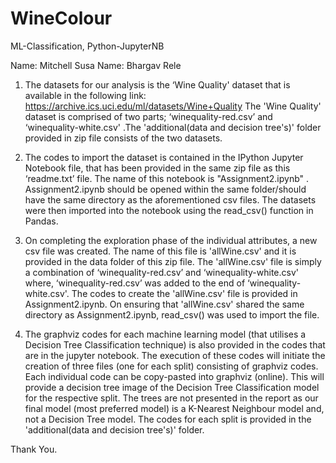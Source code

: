 # WineColour

ML-Classification, Python-JupyterNB

Name: Mitchell Susa
Name: Bhargav Rele

1. The datasets for our analysis is the ‘Wine Quality' dataset that is available in the following link:
https://archive.ics.uci.edu/ml/datasets/Wine+Quality
The 'Wine Quality' dataset is comprised of two parts; ‘winequality-red.csv’ and ‘winequality-white.csv' .The 'additional(data and decision tree's)' folder provided in zip file consists of the two datasets.

2. The codes to import the dataset is contained in the IPython Jupyter Notebook file, that has been provided in the same zip file as this ‘readme.txt’ file. The name of this notebook is "Assignment2.ipynb" . Assignment2.ipynb should be opened within the same folder/should have the same directory as the aforementioned csv files. The datasets were then imported into the notebook using the read_csv() function in Pandas. 

3. On completing the exploration phase of the individual attributes, a new csv file was created. The name of this file is 'allWine.csv' and it is provided in the data folder of this zip file. The 'allWine.csv' file is simply a combination of ‘winequality-red.csv’ and ‘winequality-white.csv' where, ‘winequality-red.csv’ was added to the end of ‘winequality-white.csv'. The codes to create the 'allWine.csv' file is provided in Assignment2.ipynb. On ensuring that 'allWine.csv' shared the same directory as Assignment2.ipynb, read_csv() was used to import the file. 

4. The graphviz codes for each machine learning model (that utilises a Decision Tree Classification technique) is also provided in the codes that are in the jupyter notebook. The execution of these codes will initiate the creation of three files (one for each split) consisting of graphviz codes. Each individual code can be copy-pasted into graphviz (online). This will provide a decision tree image of the Decision Tree Classification model for the respective split. The trees are not presented in the report as our final model (most preferred model) is a K-Nearest Neighbour model and, not a Decision Tree model. The codes for each split is provided in the 'additional(data and decision tree's)' folder.


Thank You.

